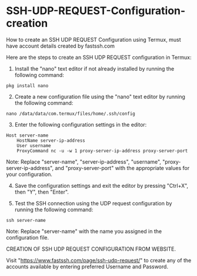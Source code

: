 # SSH-UDP-REQUEST-Configuration-creation
How to create an SSH UDP REQUEST Configuration using Termux, must have account details created by fastssh.com


Here are the steps to create an SSH UDP REQUEST configuration in Termux:

1. Install the "nano" text editor if not already installed by running the following command:
```
pkg install nano
```

2. Create a new configuration file using the "nano" text editor by running the following command:
```
nano /data/data/com.termux/files/home/.ssh/config
```

3. Enter the following configuration settings in the editor:
```
Host server-name
    HostName server-ip-address
    User username
    ProxyCommand nc -u -w 1 proxy-server-ip-address proxy-server-port
```

Note: Replace "server-name", "server-ip-address", "username", "proxy-server-ip-address", and "proxy-server-port" with the appropriate values for your configuration.

4. Save the configuration settings and exit the editor by pressing "Ctrl+X", then "Y", then "Enter".

5. Test the SSH connection using the UDP request configuration by running the following command:
```
ssh server-name
```

Note: Replace "server-name" with the name you assigned in the configuration file.

CREATION OF SSH UDP REQUEST CONFIGURATION FROM WEBSITE.

Visit "https://www.fastssh.com/page/ssh-udp-request/" to create any of the accounts available by entering preferred Username and Password.

